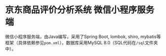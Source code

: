 # 京东商品评价分析系统 微信小程序服务端

微信小程序服务端，由Java编写，采用了Spring Boot, lombok, shiro, mybatis等框架（具体依赖参见`pom.xml`），数据库采用MySQL 8.0（SQL代码在`/sql`文件夹中）。
